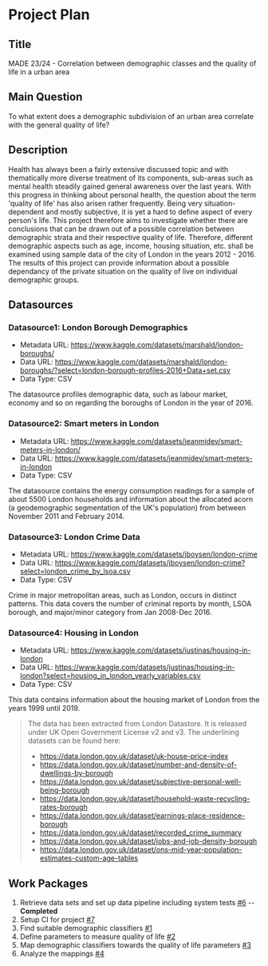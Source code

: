 # Project Plan

## Title
<!-- Give your project a short title. -->
MADE 23/24 - Correlation between demographic classes and the quality of life in a urban area

## Main Question

<!-- Think about one main question you want to answer based on the data. -->
To what extent does a demographic subdivision of an urban area correlate with the general quality of life?

## Description

<!-- Describe your data science project in max. 200 words. Consider writing about why and how you attempt it. -->
Health has always been a fairly extensive discussed topic and with thematically more diverse treatment of its components, sub-areas such as mental health steadily gained general awareness over the last years. With this progress in thinking about personal health, the question about the term 'quality of life' has also arisen rather frequently. Being very situation-dependent and mostly subjective, it is yet a hard to define aspect of every person's life. This project therefore aims to investigate whether there are conclusions that can be drawn out of a possible correlation between demographic strata and their respective quality of life. Therefore, different demographic aspects such as age, income, housing situation, etc. shall be examined using sample data of the city of London in the years 2012 - 2016. The results of this project can provide information about a possible dependancy of the private situation on the quality of live on individual demographic groups.


## Datasources

<!-- Describe each datasources you plan to use in a section. Use the prefix "DatasourceX" where X is the id of the datasource. -->

### Datasource1: London Borough Demographics
* Metadata URL: https://www.kaggle.com/datasets/marshald/london-boroughs/
* Data URL: https://www.kaggle.com/datasets/marshald/london-boroughs/?select=london-borough-profiles-2016+Data+set.csv
* Data Type: CSV

The datasource profiles demographic data, such as labour market, economy and so on regarding the boroughs of London in the year of 2016.

### Datasource2: Smart meters in London
* Metadata URL: https://www.kaggle.com/datasets/jeanmidev/smart-meters-in-london/
* Data URL: https://www.kaggle.com/datasets/jeanmidev/smart-meters-in-london
* Data Type: CSV

The datasource contains the energy consumption readings for a sample of about 5500 London households and information about the allocated acorn (a geodemographic segmentation of the UK's population) from between November 2011 and February 2014.

### Datasource3: London Crime Data
* Metadata URL: https://www.kaggle.com/datasets/jboysen/london-crime
* Data URL: https://www.kaggle.com/datasets/jboysen/london-crime?select=london_crime_by_lsoa.csv
* Data Type: CSV

Crime in major metropolitan areas, such as London, occurs in distinct patterns. This data covers the number of criminal reports by month, LSOA borough, and major/minor category from Jan 2008-Dec 2016.

### Datasource4: Housing in London
* Metadata URL: https://www.kaggle.com/datasets/justinas/housing-in-london
* Data URL: https://www.kaggle.com/datasets/justinas/housing-in-london?select=housing_in_london_yearly_variables.csv
* Data Type: CSV

This data contains information about the housing market of London from the years 1999 until 2019.
> The data has been extracted from London Datastore. It is released under UK Open Government License v2 and v3. The underlining datasets can be found here:
> * https://data.london.gov.uk/dataset/uk-house-price-index
> * https://data.london.gov.uk/dataset/number-and-density-of-dwellings-by-borough
> * https://data.london.gov.uk/dataset/subjective-personal-well-being-borough
> * https://data.london.gov.uk/dataset/household-waste-recycling-rates-borough
> * https://data.london.gov.uk/dataset/earnings-place-residence-borough
> * https://data.london.gov.uk/dataset/recorded_crime_summary
> * https://data.london.gov.uk/dataset/jobs-and-job-density-borough
> * https://data.london.gov.uk/dataset/ons-mid-year-population-estimates-custom-age-tables

## Work Packages

<!-- List of work packages ordered sequentially, each pointing to an issue with more details. -->

1. Retrieve data sets and set up data pipeline including system tests [#6][i6] -- **Completed**
2. Setup CI for project [#7][i7]
3. Find suitable demographic classifiers [#1][i1]
4. Define parameters to measure quality of life [#2][i2]
5. Map demographic classifiers towards the quality of life parameters [#3][i3]
6. Analyze the mappings [#4][i4]
 

[i1]: https://github.com/julian-m10/made-2324/issues/1
[i2]: https://github.com/julian-m10/made-2324/issues/2
[i3]: https://github.com/julian-m10/made-2324/issues/3
[i4]: https://github.com/julian-m10/made-2324/issues/4
[i6]: https://github.com/julian-m10/made-2324/issues/6
[i7]: https://github.com/julian-m10/made-2324/issues/8